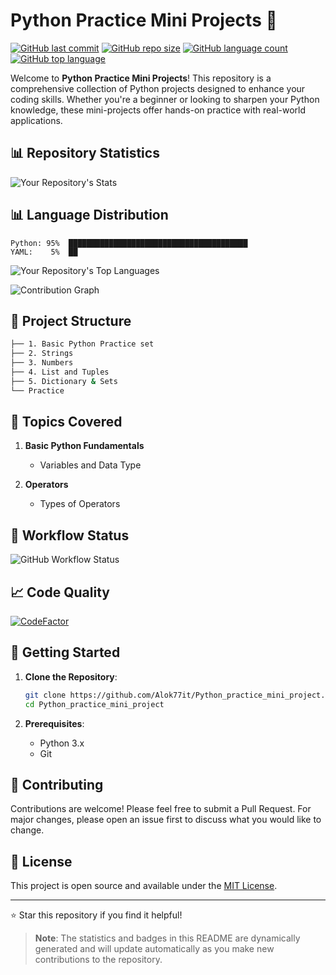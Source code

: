 # Python Practice Mini Projects 🐍

[![GitHub last commit](https://img.shields.io/github/last-commit/Alok77it/Python_practice_mini_project?style=for-the-badge)](https://github.com/Alok77it/Python_practice_mini_project/commits/main)
[![GitHub repo size](https://img.shields.io/github/repo-size/Alok77it/Python_practice_mini_project?style=for-the-badge)](https://github.com/Alok77it/Python_practice_mini_project)
[![GitHub language count](https://img.shields.io/github/languages/count/Alok77it/Python_practice_mini_project?style=for-the-badge)](https://github.com/Alok77it/Python_practice_mini_project)
[![GitHub top language](https://img.shields.io/github/languages/top/Alok77it/Python_practice_mini_project?style=for-the-badge)](https://github.com/Alok77it/Python_practice_mini_project)

Welcome to **Python Practice Mini Projects**! This repository is a comprehensive collection of Python projects designed to enhance your coding skills. Whether you're a beginner or looking to sharpen your Python knowledge, these mini-projects offer hands-on practice with real-world applications.

## 📊 Repository Statistics

<!-- GitHub Stats -->
![Your Repository's Stats](https://github-readme-stats.vercel.app/api?username=Alok77it&show_icons=true&theme=radical)

## 📊 Language Distribution

```
Python: 95%  ████████████████████████████████████████
YAML:    5%  ██
```

<!-- Most Used Languages -->
![Your Repository's Top Languages](https://github-readme-stats.vercel.app/api/top-langs/?username=Alok77it&theme=radical&langs_count=2&hide=javascript,html,css,shell)

<!-- Contribution Graph -->
![Contribution Graph](https://github-profile-summary-cards.vercel.app/api/cards/profile-details?username=Alok77it&theme=radical)


## 📁 Project Structure

```bash
├── 1. Basic Python Practice set
├── 2. Strings
├── 3. Numbers
├── 4. List and Tuples
├── 5. Dictionary & Sets
└── Practice
```

## 🎯 Topics Covered

1. **Basic Python Fundamentals**
   - Variables and Data Type

2. **Operators**
   - Types of Operators


## 🔄 Workflow Status

![GitHub Workflow Status](https://img.shields.io/github/actions/workflow/status/Alok77it/Python_practice_mini_project/python-app.yml?style=for-the-badge)

## 📈 Code Quality

[![CodeFactor](https://www.codefactor.io/repository/github/Alok77it/Python_practice_mini_project/badge?style=for-the-badge)](https://www.codefactor.io/repository/github/Alok77it/Python_practice_mini_project)

## 🚀 Getting Started

1. **Clone the Repository**:
   ```bash
   git clone https://github.com/Alok77it/Python_practice_mini_project.git
   cd Python_practice_mini_project
   ```

2. **Prerequisites**:
   - Python 3.x
   - Git

## 🤝 Contributing

Contributions are welcome! Please feel free to submit a Pull Request. For major changes, please open an issue first to discuss what you would like to change.

## 📝 License

This project is open source and available under the [MIT License](LICENSE).

---

⭐ Star this repository if you find it helpful!

> **Note**: The statistics and badges in this README are dynamically generated and will update automatically as you make new contributions to the repository.


